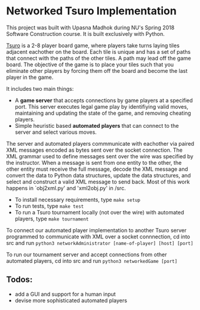 
# Networked Tsuro Implementation 

This project was built with Upasna Madhok during NU's Spring 2018 Software Construction course. It is built exclusively with Python. 

[Tsuro](https://boardgamegeek.com/boardgame/16992/tsuro) is a 2-8 player board game, where players take turns laying tiles adjacent eachother on the board. Each tile is unique and has a set of paths that connect with the paths of the other tiles. A path may lead off the game board. The objective of the game is to place your tiles such that you eliminate other players by forcing them off the board and become the last player in the game.

It includes two main things:
* A **game server** that accepts connections by game players at a specified port. This server executes legal game play by identifiying valid moves, maintaining and updating the state of the game, and removing cheating players.
* Simple heuristic based **automated players** that can connect to the server and select various moves. 

The server and automated players commmunicate with eachother via paired XML messages encoded as bytes sent over the socket connection. The XML grammar used to define messages sent over the wire was specified by the instructor. When a message is sent from one entity to the other, the other entity must receive the full message, decode the XML message and convert the data to Python data structures, update the data structures, and select and construct a valid XML message to send back. Most of this work happens in `obj2xml.py' and 'xml2obj.py' in /src.

* To install necessary requirements, type `make setup`
* To run tests, type `make test`
* To run a Tsuro tournament locally (not over the wire) with automated players, type `make tournament`

To connect our automated player implementation to another Tsuro server programmed to communicate with XML over a socket connnection, cd into src and run `python3 networkAdministrator [name-of-player] [host] [port]`

To run our tournament server and accept connections from other automated players, cd into src and run `python3 networkedGame [port]`

## Todos:
* add a GUI and support for a human input
* devise more sophisticated automated players
